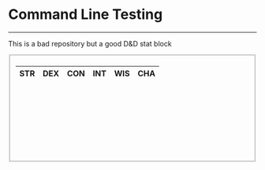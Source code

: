 # Command Line Testing
---


This is a bad repository but a good D&D stat block


<fieldset style="min-height: 200px">

|STR|DEX|CON|INT|WIS|CHA|
|:---:|:---:|:---:|:---:|:---:|:---:|


</body>
</fieldset>
</div>
